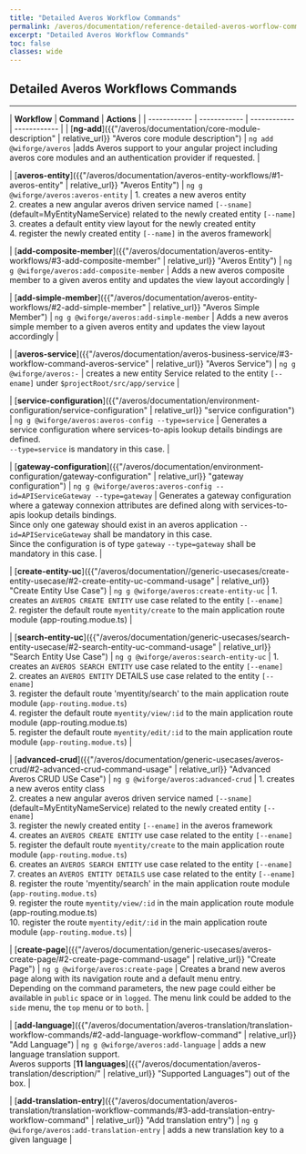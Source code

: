 ```yaml
---
title: "Detailed Averos Workflow Commands"
permalink: /averos/documentation/reference-detailed-averos-worflow-commands/
excerpt: "Detailed Averos Workflow Commands"
toc: false
classes: wide
---
```


## **Detailed Averos Workflows Commands**

------------

|  **Workflow** |  **Command** | **Actions** |
| ------------ | ------------ | ------------ | ------------ |
| [**ng-add**]({{"/averos/documentation/core-module-description" | relative_url}} "Averos core module description") |  `ng add @wiforge/averos` |adds Averos support to your angular project including averos core modules and an authentication provider if requested. |

| [**averos-entity**]({{"/averos/documentation/averos-entity-workflows/#1-averos-entity" | relative_url}} "Averos Entity")  | `ng g @wiforge/averos:averos-entity`  | 1. creates a new averos entity <br/>2. creates a new angular averos driven service named `[--sname]` (default=MyEntityNameService) related to the newly created entity `[--name]` <br/>3. creates a default entity view layout for the newly created entity<br/> 4. register the newly created entity `[--name]` in the averos framework|

| [**add-composite-member**]({{"/averos/documentation/averos-entity-workflows/#3-add-composite-member" | relative_url}} "Averos Entity")  | `ng g @wiforge/averos:add-composite-member`  | Adds a new averos composite member to a given averos entity and updates the view layout accordingly |

| [**add-simple-member**]({{"/averos/documentation/averos-entity-workflows/#2-add-simple-member" | relative_url}} "Averos Simple Member")  | `ng g @wiforge/averos:add-simple-member`  | Adds a new averos simple member to a given averos entity and updates the view layout accordingly |

| [**averos-service**]({{"/averos/documentation/averos-business-service/#3-workflow-command-averos-service" | relative_url}} "Averos Service")  | `ng g @wiforge/averos:-`  | creates a new entity Service related to the entity `[--ename]` under `$projectRoot/src/app/service`  |

| [**service-configuration**]({{"/averos/documentation/environment-configuration/service-configuration" | relative_url}} "service configuration")    | `ng g @wiforge/averos:averos-config --type=service`  |  Generates a service configuration where services-to-apis lookup details bindings are defined. <br/> `--type=service` is mandatory in this case. |

| [**gateway-configuration**]({{"/averos/documentation/environment-configuration/gateway-configuration" | relative_url}} "gateway configuration")  | `ng g @wiforge/averos:averos-config --id=APIServiceGateway --type=gateway`  |  Generates a gateway configuration where a gateway connexion attributes are defined along with services-to-apis lookup details bindings.<br/> Since only one gateway should exist in an averos application `--id=APIServiceGateway` shall be mandatory in this case. <br/> Since the configuration is of type `gateway` `--type=gateway` shall be mandatory in this case. |

| [**create-entity-uc**]({{"/averos/documentation//generic-usecases/create-entity-usecase/#2-create-entity-uc-command-usage" | relative_url}} "Create Entity Use Case")  |  `ng g @wiforge/averos:create-entity-uc` |  1. creates an `AVEROS CREATE ENTITY` use case related to the entity `[--ename]` <br/> 2. register the default route `myentity/create` to the main application route module (app-routing.modue.ts) |

| [**search-entity-uc**]({{"/averos/documentation/generic-usecases/search-entity-usecase/#2-search-entity-uc-command-usage" | relative_url}} "Search Entity Use Case")  | `ng g @wiforge/averos:search-entity-uc`  | 1. creates an `AVEROS SEARCH ENTITY` use case related to the entity `[--ename]` <br/> 2. creates an `AVEROS ENTITY` DETAILS use case related to the entity `[--ename]` <br/> 3. register the default route 'myentity/search' to the main application route module (`app-routing.modue.ts`) <br/> 4. register the default route `myentity/view/:id` to the main application route module (app-routing.modue.ts) <br/> 5. register the default route `myentity/edit/:id` to the main application route module (`app-routing.modue.ts`)  |

| [**advanced-crud**]({{"/averos/documentation/generic-usecases/averos-crud/#2-advanced-crud-command-usage" | relative_url}} "Advanced Averos CRUD USe Case") | `ng g @wiforge/averos:advanced-crud`  |  1. creates a new averos entity class <br/> 2. creates a new angular averos driven service named `[--sname]` (default=MyEntityNameService) related to the newly created entity `[--ename]` <br/> 3. register the newly created entity `[--ename]` in the averos framework <br/> 4. creates an `AVEROS CREATE ENTITY` use case related to the entity `[--ename]` <br/> 5. register the default route `myentity/create` to the main application route module (`app-routing.modue.ts`) <br/> 6. creates an `AVEROS SEARCH ENTITY` use case related to the entity `[--ename]` <br/> 7. creates an `AVEROS ENTITY DETAILS` use case related to the entity `[--ename]` <br/> 8. register the route 'myentity/search' in the main application route module (`app-routing.modue.ts`) <br/> 9. register the route `myentity/view/:id` in the main application route module (app-routing.modue.ts) <br/> 10. register the route `myentity/edit/:id` in the main application route module (`app-routing.modue.ts`) |

| [**create-page**]({{"/averos/documentation/generic-usecases/averos-create-page/#2-create-page-command-usage" | relative_url}} "Create Page")  |  `ng g @wiforge/averos:create-page`  |  Creates a brand new averos page along with its navigation route and a default menu entry. <br/> Depending on the command parameters, the new page could either be available in `public` space or in `logged`. The menu link could be added to the `side` menu, the `top` menu or to `both`. |

| [**add-language**]({{"/averos/documentation/averos-translation/translation-workflow-commands/#2-add-language-workflow-command" | relative_url}} "Add Language")  | `ng g @wiforge/averos:add-language`  | adds a new language translation support. <br/> Averos supports [**11 languages**]({{"/averos/documentation/averos-translation/description/" | relative_url}} "Supported Languages") out of the box. |

| [**add-translation-entry**]({{"/averos/documentation/averos-translation/translation-workflow-commands/#3-add-translation-entry-workflow-command" | relative_url}} "Add translation entry")  | `ng g @wiforge/averos:add-translation-entry`  | adds a new translation key to a given language  |


